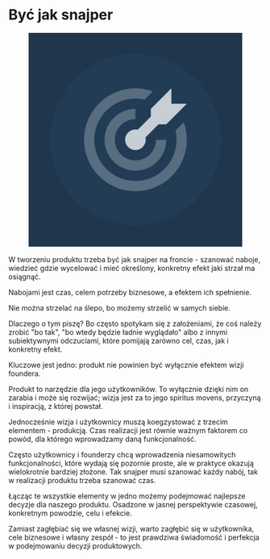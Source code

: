 # Być jak snajper

<figure><img src="../../.gitbook/assets/image (16).png" alt=""><figcaption></figcaption></figure>

W tworzeniu produktu trzeba być jak snajper na froncie - szanować naboje, wiedzieć gdzie wycelować i mieć określony, konkretny efekt jaki strzał ma osiągnąć.

Nabojami jest czas, celem potrzeby biznesowe, a efektem ich spełnienie.

Nie można strzelać na ślepo, bo możemy strzelić w samych siebie.

Dlaczego o tym piszę? Bo często spotykam się z założeniami, że coś należy zrobić "bo tak", "bo wtedy będzie ładnie wyglądało" albo z innymi subiektywnymi odczuciami, które pomijają zarówno cel, czas, jak i konkretny efekt.

Kluczowe jest jedno: produkt nie powinien być wyłącznie efektem wizji foundera.

Produkt to narzędzie dla jego użytkowników. To wyłącznie dzięki nim on zarabia i może się rozwijać; wizja jest za to jego spiritus movens, przyczyną i inspiracją, z której powstał.

Jednocześnie wizja i użytkownicy muszą koegzystować z trzecim elementem - produkcją. Czas realizacji jest równie ważnym faktorem co powód, dla którego wprowadzamy daną funkcjonalność.

Często użytkownicy i founderzy chcą wprowadzenia niesamowitych funkcjonalności, które wydają się pozornie proste, ale w praktyce okazują wielokrotnie bardziej złożone. Tak snajper musi szanować każdy nabój, tak w realizacji produktu trzeba szanować czas.

Łącząc te wszystkie elementy w jedno możemy podejmować najlepsze decyzje dla naszego produktu. Osadzone w jasnej perspektywie czasowej, konkretnym powodzie, celu i efekcie.

Zamiast zagłębiać się we własnej wizji, warto zagłębić się w użytkownika, cele biznesowe i własny zespół - to jest prawdziwa świadomość i perfekcja w podejmowaniu decyzji produktowych.
